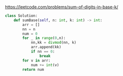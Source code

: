 https://leetcode.com/problems/sum-of-digits-in-base-k/

```python
class Solution:
    def sumBase(self, n: int, k: int) -> int:
        arr = []
        nn = n
        num = 0
        for _ in range(0,n):
            nn,kk = divmod(nn, k)
            arr.append(kk)
            if nn == 0:
                break
        for v in arr:
            num += int(v)
        return num
```
